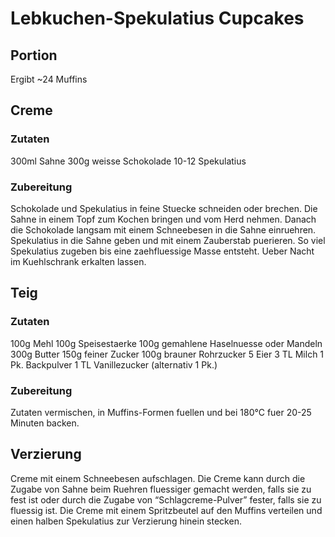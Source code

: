 # Lebkuchen-Spekulatius Cupcakes

## Portion
Ergibt ~24 Muffins

## Creme
### Zutaten
300ml Sahne
300g weisse Schokolade
10-12 Spekulatius

### Zubereitung
Schokolade und Spekulatius in feine Stuecke schneiden oder brechen. Die Sahne in einem Topf zum Kochen bringen und vom Herd nehmen. Danach die Schokolade langsam mit einem Schneebesen in die Sahne einruehren.
Spekulatius in die Sahne geben und mit einem Zauberstab puerieren. So viel Spekulatius zugeben bis eine zaehfluessige Masse entsteht.
Ueber Nacht im Kuehlschrank erkalten lassen.

## Teig
### Zutaten
100g Mehl
100g Speisestaerke
100g gemahlene Haselnuesse oder Mandeln
300g Butter
150g feiner Zucker
100g brauner Rohrzucker
5 Eier
3 TL Milch
1 Pk. Backpulver
1 TL Vanillezucker (alternativ 1 Pk.)

### Zubereitung
Zutaten vermischen, in Muffins-Formen fuellen und bei 180°C fuer 20-25 Minuten backen.

## Verzierung
Creme mit einem Schneebesen aufschlagen. Die Creme kann durch die Zugabe von Sahne beim Ruehren fluessiger gemacht werden, falls sie zu fest ist oder durch die Zugabe von “Schlagcreme-Pulver” fester, falls sie zu fluessig ist.
Die Creme mit einem Spritzbeutel auf den Muffins verteilen und einen halben Spekulatius zur Verzierung hinein stecken.
